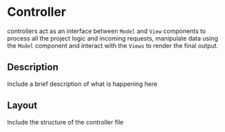 # Controller
controllers act as an interface between `Model` and `View` components to process all the project logic and incoming requests, manipulate data using the `Model` component and interact with the `Views` to render the final output. 

## Description
Include a brief description of what is happening here

## Layout
Include the structure of the controller file
